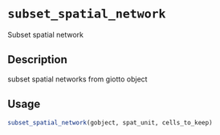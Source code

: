 # `subset_spatial_network`

Subset spatial network


## Description

subset spatial networks from giotto object


## Usage

```r
subset_spatial_network(gobject, spat_unit, cells_to_keep)
```


